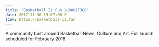 ```yaml
---
title: "Basketball Is Fun \U0001F3C0"
date: 2017-11-30 19:07:00 Z
link: https://basketball-is.fun
---
```


A community built around Basketball News, Culture and Art. Full launch scheduled for February 2018.